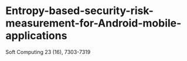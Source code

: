 # Entropy-based-security-risk-measurement-for-Android-mobile-applications
Soft Computing 23 (16), 7303-7319
